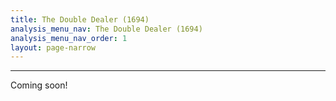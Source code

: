 ```yaml
---
title: The Double Dealer (1694)
analysis_menu_nav: The Double Dealer (1694)
analysis_menu_nav_order: 1
layout: page-narrow
---
```


<hr/>
Coming soon!
